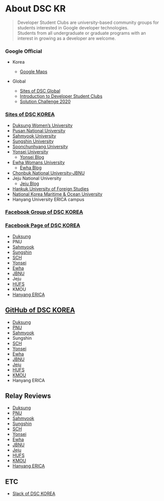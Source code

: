 # About DSC KR
> Developer Student Clubs are university-based community groups for students interested in Google developer technologies. <br>Students from all undergraduate or graduate programs with an interest in growing as a developer are welcome.

### Google Official
* Korea
   * [Google Maps](https://www.google.com/maps/d/u/0/edit?mid=10UIP22sbw_Nhxo39omTnDYarWkJkCE1j&ll=35.07465347124864%2C127.22487998348774&z=7)<br>
   
* Global
   * [Sites of DSC Global](https://dsc.community.dev/)
   * [Introduction to Developer Student Clubs](https://developers.google.com/community/dsc)
   * [Solution Challenge 2020](https://events.withgoogle.com/dsc-solution-challenge/)
   

### [Sites of DSC KOREA](https://sites.google.com/view/dsckorea/%ED%99%88)
* [Duksung Women’s University](https://sites.google.com/view/dscduksung)
* [Pusan National University](https://sites.google.com/view/dsc-pnu/dsc-pusan-national-%EC%86%8C%EA%B0%9C)
* [Sahmyook University](https://sites.google.com/view/dscsahmyook)
* [Sungshin University](https://sites.google.com/view/dsc-sungshin/home)
* [Soonchunhyang University](https://sites.google.com/view/dsc-sch)
* [Yonsei University](https://sites.google.com/yonsei.ac.kr/dsc-yonsei/home)
    * [Yonsei Blog](https://emote-algorithm-study.github.io/)
* [Ewha Womans University](https://sites.google.com/view/dsc-ewha)
    * [Ewha Blog](https://dsc-ewha.tistory.com/)
* [Chonbuk National University-JBNU](https://sites.google.com/view/dscjbnu/)
* Jeju National University
    * [Jeju Blog](https://dsc-jeju-2019.github.io/DSCJEJU/)
* [Hankuk University of Foreign Studies](https://sites.google.com/view/dschufs/)
* [National Korea Maritime & Ocean University](https://sites.google.com/view/dsckmou/home)
* Hanyang University ERICA campus

### [Facebook Group of DSC KOREA](https://www.facebook.com/groups/dsckorea)
### [Facebook Page of DSC KOREA](https://www.facebook.com/dsckorea/)
* [Duksung](https://www.facebook.com/dscduksung/)
* PNU
* [Sahmyook](https://www.facebook.com/dscsahmyook/)
* [Sungshin](https://www.facebook.com/DSC-Sungshin-100554581329447/)
* [SCH](https://www.facebook.com/pages/category/Software/DSC-SCH-107164587330120/)
* [Yonsei](https://www.facebook.com/DSCYonsei/)
* [Ewha](https://www.facebook.com/DSCEwha)
* [JBNU](https://www.facebook.com/dscjbnu)
* Jeju
* [HUFS](https://www.facebook.com/dschufs)
* KMOU
* [Hanyang ERICA](https://www.facebook.com/dschanyangerica/)


## [GitHub of DSC KOREA](https://github.com/dsckr)
* [Duksung](https://github.com/DSC-Duksung)
* [PNU](https://github.com/DSC-PNU)
* [Sahmyook](https://github.com/DSC-Sahmyook)
* Sungshin
* [SCH](https://github.com/DSC-SCH)
* [Yonsei](https://github.com/DSC-Yonsei-ML-AI-Study)
* [Ewha](https://github.com/DSC-Ewha)
* [JBNU](https://github.com/DSCJBNU-KR)
* [Jeju](https://github.com/DSC-JEJU-2019)
* [HUFS](https://github.com/DSCHUFS)
* [KMOU](https://github.com/DSC-KMOU)
* Hanyang ERICA

## Relay Reviews
* [Duksung](https://www.facebook.com/groups/dsckorea/permalink/2415275968763451/)
* [PNU](https://www.facebook.com/groups/dsckorea/permalink/2406168133007568/)
* [Sahmyook](https://www.facebook.com/groups/dsckorea/permalink/2412772975680417/)
* [Sungshin](https://www.facebook.com/groups/dsckorea/permalink/2418071458483902/)
* [SCH](https://www.facebook.com/groups/dsckorea/permalink/2411108832513498/)
* [Yonsei](https://www.facebook.com/groups/dsckorea/permalink/2412100715747643/)
* [Ewha](https://www.facebook.com/groups/dsckorea/permalink/2408030469488001/)
* [JBNU](https://www.facebook.com/groups/dsckorea/permalink/2406941672930214/)
* [Jeju](https://www.facebook.com/groups/dsckorea/permalink/2419121305045584/)
* [HUFS](https://www.facebook.com/groups/dsckorea/permalink/2410291752595206/)
* [KMOU](https://www.facebook.com/groups/dsckorea/permalink/2416213342003047/)
* [Hanyang ERICA](https://www.facebook.com/groups/dsckorea/permalink/2414576782166703/)


## ETC
* [Slack of DSC KOREA](https://join.slack.com/t/dsckorea/shared_invite/enQtNzM0MjU2OTk0MTMyLTQ3ZTNlZDdhYTJiZWZkMGM1ZThmYzBkNDUwNGIxMTU3ZGVjOTJkNTVjYjEzMzg2ZTAzNTFhM2ViYTYwZDdkMGM)<br>
